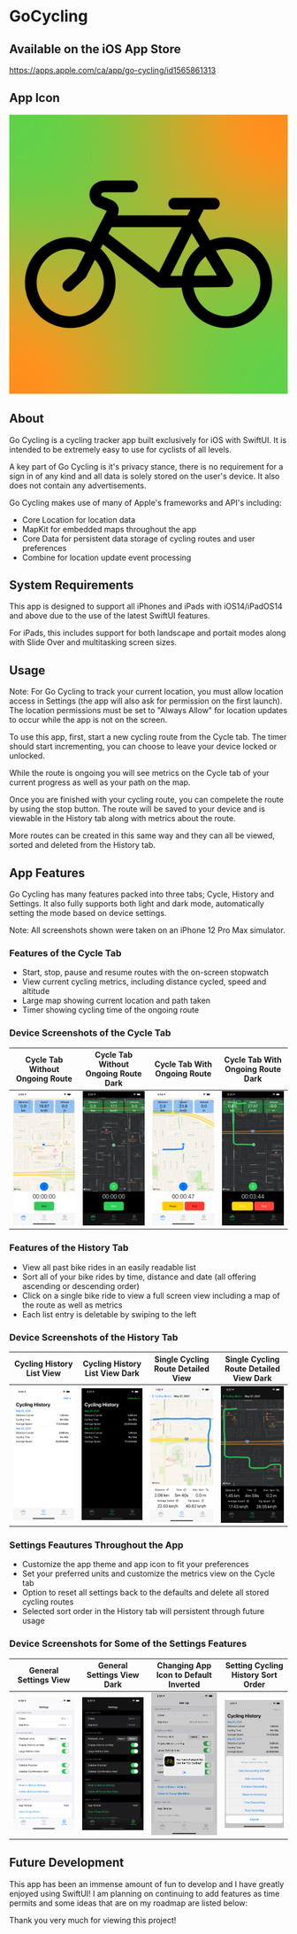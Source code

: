 # GoCycling

## Available on the iOS App Store
https://apps.apple.com/ca/app/go-cycling/id1565861313

## App Icon

![alt text](Screenshots/GoCyclingDefaultIcon1024.png?raw=true)

## About

Go Cycling is a cycling tracker app built exclusively for iOS with SwiftUI. It is intended to be extremely easy to use for cyclists of all levels.

A key part of Go Cycling is it's privacy stance, there is no requirement for a sign in of any kind and all data is solely stored on the user's device. It also does not contain any advertisements.

Go Cycling makes use of many of Apple's frameworks and API's including:
* Core Location for location data
* MapKit for embedded maps throughout the app
* Core Data for persistent data storage of cycling routes and user preferences
* Combine for location update event processing

## System Requirements

This app is designed to support all iPhones and iPads with iOS14/iPadOS14 and above due to the use of the latest SwiftUI features.

For iPads, this includes support for both landscape and portait modes along with Slide Over and multitasking screen sizes.

## Usage

Note: For Go Cycling to track your current location, you must allow location access in Settings (the app will also ask for permission on the first launch). The location permissions must be set to "Always Allow" for location updates to occur while the app is not on the screen.

To use this app, first, start a new cycling route from the Cycle tab. The timer should start incrementing, you can choose to leave your device locked or unlocked.

While the route is ongoing you will see metrics on the Cycle tab of your current progress as well as your path on the map.

Once you are finished with your cycling route, you can compelete the route by using the stop button. The route will be saved to your device and is viewable in the History tab along with metrics about the route.

More routes can be created in this same way and they can all be viewed, sorted and deleted from the History tab.

## App Features

Go Cycling has many features packed into three tabs; Cycle, History and Settings. It also fully supports both light and dark mode, automatically setting the mode based on device settings.

Note: All screenshots shown were taken on an iPhone 12 Pro Max simulator.

### Features of the Cycle Tab
* Start, stop, pause and resume routes with the on-screen stopwatch
* View current cycling metrics, including distance cycled, speed and altitude
* Large map showing current location and path taken
* Timer showing cycling time of the ongoing route

### Device Screenshots of the Cycle Tab
Cycle Tab Without Ongoing Route | Cycle Tab Without Ongoing Route Dark | Cycle Tab With Ongoing Route | Cycle Tab With Ongoing Route Dark
------------------------------- | ------------------------------------ | ---------------------------- | ---------------------------------
![alt text](Screenshots/App_Store_iPhone_12_Pro_Max/1.png?raw=true) | ![alt text](Screenshots/App_Store_iPhone_12_Pro_Max/2.png?raw=true) | ![alt text](Screenshots/App_Store_iPhone_12_Pro_Max/3.png?raw=true) | ![alt text](Screenshots/App_Store_iPhone_12_Pro_Max/4.png?raw=true)

### Features of the History Tab
* View all past bike rides in an easily readable list
* Sort all of your bike rides by time, distance and date (all offering ascending or descending order)
* Click on a single bike ride to view a full screen view including a map of the route as well as metrics
* Each list entry is deletable by swiping to the left

### Device Screenshots of the History Tab
Cycling History List View | Cycling History List View Dark | Single Cycling Route Detailed View | Single Cycling Route Detailed View Dark
------------------------------- | ------------------------------------ | ---------------------------- | ---------------------------------
![alt text](Screenshots/App_Store_iPhone_12_Pro_Max/5.png?raw=true) | ![alt text](Screenshots/App_Store_iPhone_12_Pro_Max/6.png?raw=true) | ![alt text](Screenshots/App_Store_iPhone_12_Pro_Max/7.png?raw=true) | ![alt text](Screenshots/App_Store_iPhone_12_Pro_Max/8.png?raw=true)

### Settings Feautures Throughout the App
* Customize the app theme and app icon to fit your preferences
* Set your preferred units and customize the metrics view on the Cycle tab
* Option to reset all settings back to the defaults and delete all stored cycling routes
* Selected sort order in the History tab will persistent through future usage

### Device Screenshots for Some of the Settings Features
General Settings View | General Settings View Dark | Changing App Icon to Default Inverted | Setting Cycling History Sort Order
------------------------------- | ------------------------------------ | ---------------------------- | ---------------------------------
![alt text](Screenshots/App_Store_iPhone_12_Pro_Max/9.png?raw=true) | ![alt text](Screenshots/App_Store_iPhone_12_Pro_Max/10.png?raw=true) | ![alt text](Screenshots/App_Store_iPhone_12_Pro_Max/12.png?raw=true) | ![alt text](Screenshots/App_Store_iPhone_12_Pro_Max/11.png?raw=true)

## Future Development

This app has been an immense amount of fun to develop and I have greatly enjoyed using SwiftUI! I am planning on continuing to add features as time permits and some ideas that are on my roadmap are listed below:

Thank you very much for viewing this project!
